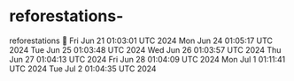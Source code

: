 # reforestations-
reforestations 🌲
Fri Jun 21 01:03:01 UTC 2024
Mon Jun 24 01:05:17 UTC 2024
Tue Jun 25 01:03:48 UTC 2024
Wed Jun 26 01:03:57 UTC 2024
Thu Jun 27 01:04:13 UTC 2024
Fri Jun 28 01:04:09 UTC 2024
Mon Jul  1 01:11:41 UTC 2024
Tue Jul  2 01:04:35 UTC 2024

